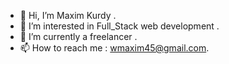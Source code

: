- 👋 Hi, I’m Maxim Kurdy .
- 👀 I’m interested in Full_Stack web development .
- 🌱 I’m currently a freelancer .
- 📫 How to reach me : wmaxim45@gmail.com.

<!---
maxW23/maxW23 is a ✨ special ✨ repository because its `README.md` (this file) appears on your GitHub profile.
You can click the Preview link to take a look at your changes.
--->
